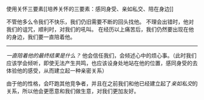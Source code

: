 使用关怀三要素[[培养关怀的三要素：感同身受、亲如私交、陪在身边]]

不管他多么令我们不快乐，我们仍旧需要不断的回头找他。
不理会出错时，他对我们的诅咒，顺利时，对我们的吼叫。
在经历以上痛苦后，我们仍然要出现在他的身边，我们要一直陪着他。

***

*一直陪着他的最终结果是什么？*
他会信任我们，会倾述心中的烦心事。（此时我们应该学会倾听，即使无法产生共鸣，也应该设身处地站在他的位置，感同身受的去体验他的感受，从而建立起一种亲密关系）

由于他的性格，会吓跑其他竞争者，并且在之前我们和他已经建立起了*亲如私交*的关系，所以他会更愿意和我们做生意，对我们更加友好。